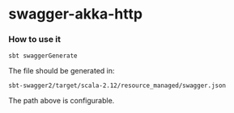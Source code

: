 # swagger-akka-http

### How to use it

```
sbt swaggerGenerate
```

The file should be generated in:

```
sbt-swagger2/target/scala-2.12/resource_managed/swagger.json 
```

The path above is configurable.